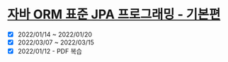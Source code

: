 # [자바 ORM 표준 JPA 프로그래밍 - 기본편](https://www.inflearn.com/course/ORM-JPA-Basic/dashboard)

- [x] 2022/01/14 ~ 2022/01/20
- [x] 2022/03/07 ~ 2022/03/15
- [x] 2022/01/12 - PDF 복습
